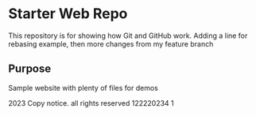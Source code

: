 

# Starter Web Repo

This repository is for showing how Git and GitHub work.
Adding a line for rebasing example, then more changes from my feature branch


## Purpose

Sample website with plenty of files for demos


2023 Copy notice. all rights reserved 122220234 1 